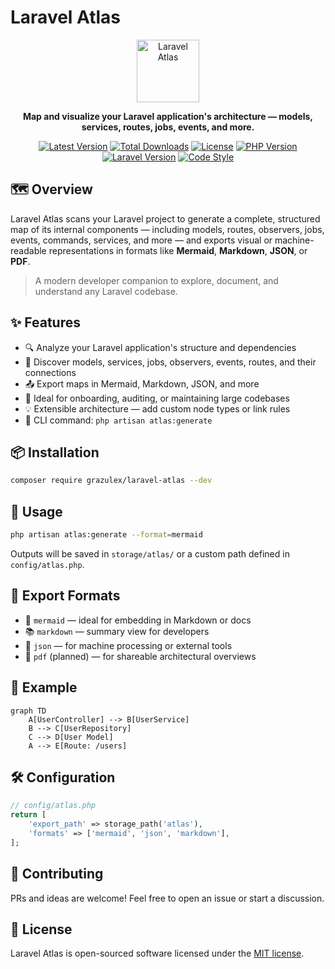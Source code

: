 # Laravel Atlas

<div align="center">
  <img src="logo.png" alt="Laravel Atlas" width="100">
  <p><strong>Map and visualize your Laravel application's architecture — models, services, routes, jobs, events, and more.</strong></p>

  [![Latest Version](https://img.shields.io/packagist/v/grazulex/laravel-atlas)](https://packagist.org/packages/grazulex/laravel-atlas)
  [![Total Downloads](https://img.shields.io/packagist/dt/grazulex/laravel-atlas)](https://packagist.org/packages/grazulex/laravel-atlas)
  [![License](https://img.shields.io/github/license/grazulex/laravel-atlas)](LICENSE.md)
  [![PHP Version](https://img.shields.io/badge/php-%5E8.3-blue)](https://php.net)
  [![Laravel Version](https://img.shields.io/badge/laravel-%5E12.0-red)](https://laravel.com)
  [![Code Style](https://img.shields.io/badge/code%20style-pint-orange)](https://github.com/laravel/pint)
</div>

## 🗺️ Overview

Laravel Atlas scans your Laravel project to generate a complete, structured map of its internal components — including models, routes, observers, jobs, events, commands, services, and more — and exports visual or machine-readable representations in formats like **Mermaid**, **Markdown**, **JSON**, or **PDF**.

> A modern developer companion to explore, document, and understand any Laravel codebase.

## ✨ Features

- 🔍 Analyze your Laravel application's structure and dependencies
- 🧩 Discover models, services, jobs, observers, events, routes, and their connections
- 📤 Export maps in Mermaid, Markdown, JSON, and more
- 🧠 Ideal for onboarding, auditing, or maintaining large codebases
- 💡 Extensible architecture — add custom node types or link rules
- 🔧 CLI command: `php artisan atlas:generate`

## 📦 Installation

```bash
composer require grazulex/laravel-atlas --dev
```

## 🚀 Usage

```bash
php artisan atlas:generate --format=mermaid
```

Outputs will be saved in `storage/atlas/` or a custom path defined in `config/atlas.php`.

## 📁 Export Formats

- 🧬 `mermaid` — ideal for embedding in Markdown or docs
- 📚 `markdown` — summary view for developers
- 🧾 `json` — for machine processing or external tools
- 📄 `pdf` (planned) — for shareable architectural overviews

## 🧩 Example

```mermaid
graph TD
    A[UserController] --> B[UserService]
    B --> C[UserRepository]
    C --> D[User Model]
    A --> E[Route: /users]
```

## 🛠️ Configuration

```php
// config/atlas.php
return [
    'export_path' => storage_path('atlas'),
    'formats' => ['mermaid', 'json', 'markdown'],
];
```

## 🤝 Contributing

PRs and ideas are welcome! Feel free to open an issue or start a discussion.

## 📄 License

Laravel Atlas is open-sourced software licensed under the [MIT license](LICENSE.md).